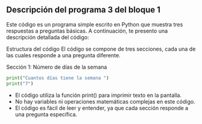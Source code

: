 ## Descripción del programa 3 del bloque 1
Este código es un programa simple escrito en Python que muestra tres
respuestas a preguntas básicas. A continuación, te presento una descripción detallada del código:

Estructura del código
El código se compone de tres secciones, cada una de las cuales responde a una pregunta diferente.

Sección 1: Número de días de la semana
```python
print("Cuantos días tiene la semana ")
print("7")
```

- El código utiliza la función print() para imprimir texto en la pantalla.
- No hay variables ni operaciones matemáticas complejas en este código.
- El código es fácil de leer y entender, ya que cada sección responde a una pregunta específica.





